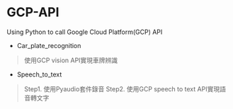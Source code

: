 # GCP-API
Using Python to call Google Cloud Platform(GCP) API

* Car_plate_recognition
> 使用GCP vision API實現車牌辨識

* Speech_to_text
> Step1. 使用Pyaudio套件錄音
> Step2. 使用GCP speech to text API實現語音轉文字
